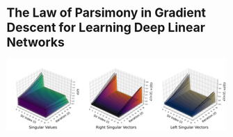 # The Law of Parsimony in Gradient Descent for Learning Deep Linear Networks

![alt text](figs/thm_main.png "Logo Title Text 1")